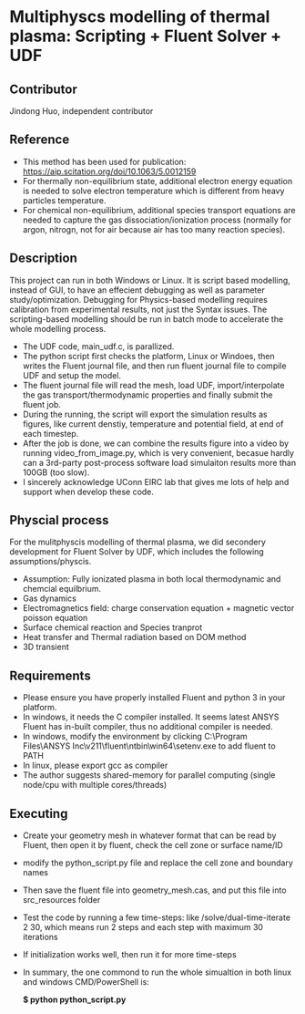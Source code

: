 # Multiphyscs modelling of thermal plasma: Scripting + Fluent Solver + UDF


## Contributor
Jindong Huo, independent contributor

## Reference
* This method has been used for publication: https://aip.scitation.org/doi/10.1063/5.0012159
* For thermally non-equilibrium state, additional electron energy equation is needed to solve electron temperature which is different from heavy particles temperature. 
* For chemical non-equilibrium, additional species transport equations are needed to capture the gas dissociation/ionization process (normally for argon, nitrogn, not for air because air has too many reaction species).

## Description
This project can run in both Windows or Linux. It is script based modelling, instead of GUI, to have an effecient debugging as well as parameter study/optimization. Debugging for Physics-based modelling requires calibration from experimental results, not just the Syntax issues. The scripting-based modelling should be run in batch mode to accelerate the whole modelling process.
* The UDF code, main_udf.c, is parallized.
* The python script first checks the platform, Linux or Windoes, then writes the Fluent journal file, and then run fluent journal file to compile UDF and setup the model.
* The fluent journal file will read the mesh, load UDF, import/interpolate the gas transport/thermodynamic properties and finally submit the fluent job.
* During the running, the script will export the simulation results as figures, like current denstiy, temperature and potential field, at end of each timestep.
* After the job is done, we can combine the results figure into a video by running video_from_image.py, which is very convenient, becasue hardly can a 3rd-party post-process software load simulaiton results more than 100GB (too slow).
* I sincerely acknowledge UConn EIRC lab that gives me lots of help and support when develop these code. 

## Physcial process
For the mulitphyscis modelling of thermal plasma, we did secondery development for Fluent Solver by UDF, which includes the following assumptions/physcis.

* Assumption: Fully ionizated plasma in both local thermodynamic and chemcial equilbrium.
* Gas dynamics
* Electromagnetics field: charge conservation equation + magnetic vector poisson equation
* Surface chemical reaction and Species tranprot
* Heat transfer and Thermal radiation based on DOM method
* 3D transient

## Requirements
* Please ensure you have properly installed Fluent and python 3 in your platform.
* In windows, it needs the C compiler installed. It seems latest ANSYS Fluent has in-built compiler, thus no additional compiler is needed. 
* In windows, modify the environment by clicking C:\Program Files\ANSYS Inc\v211\fluent\ntbin\win64\setenv.exe to add fluent to PATH 
* In linux, please export gcc as compiler
* The author suggests shared-memory for parallel computing (single node/cpu with multiple cores/threads)

## Executing 
* Create your geometry mesh in whatever format that can be read by Fluent, then open it by fluent, check the cell zone or surface name/ID
* modify the python_script.py file and replace the cell zone and boundary names 
* Then save the fluent file into geometry_mesh.cas, and put this file into src_resources folder
* Test the code by running a few time-steps: like /solve/dual-time-iterate 2 30, which means run 2 steps and each step with maximum 30 iterations
* If initialization works well, then run it for more time-steps
* In summary, the one commond to run the whole simualtion in both linux and windows CMD/PowerShell is:

  **$ python python_script.py**
